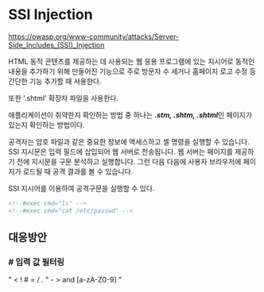 # SSI Injection

https://owasp.org/www-community/attacks/Server-Side_Includes_(SSI)_Injection

HTML 동적 콘텐츠를 제공하는 데 사용되는 웹 응용 프로그램에 있는 지시어로 동적인 내용을 추가하기 위해 만들어진 기능으로 주로 방문자 수 세거나 홈페이지 로고 수정  등 간단한 기능 추가할 때 사용한다. 

또한 '.shtml' 확장자 파일을 사용한다.

애플리케이션이 취약한지 확인하는 방법 중 하나는 ***.stm, .shtm, .shtml***인 페이지가 있는지 확인하는 방법이다.

공격자는 암호 파일과 같은 중요한 정보에 액세스하고 셸 명령을 실행할 수 있습니다. SSI 지시문은 입력 필드에 삽입되어 웹 서버로 전송됩니다. 웹 서버는 페이지를 제공하기 전에 지시문을 구문 분석하고 실행합니다. 그런 다음 다음에 사용자 브라우저에 페이지가 로드될 때 공격 결과를 볼 수 있습니다.

SSI 지시어를 이용하여 공격구문을 실행할 수 있다.

```html
<!--#exec cmd="ls" -->
<!--#exec cmd="cat /etc/passwd" -->
```

## 대응방안

### # 입력 값 필터링

" < ! # = / . " - > and [a-zA-Z0-9] "